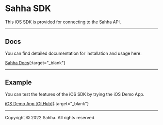 # Sahha SDK

This iOS SDK is provided for connecting to the Sahha API.

---

## Docs

You can find detailed documentation for installation and usage here:

[Sahha Docs](https://developer.sahha.ai/docs/ios.html){:target="\_blank"}

---

## Example

You can test the features of the iOS SDK by trying the iOS Demo App.

[iOS Demo App [GitHub]](https://github.com/sahha-ai/sahha-demo-ios){:target="\_blank"}

---

Copyright © 2022 Sahha. All rights reserved.
